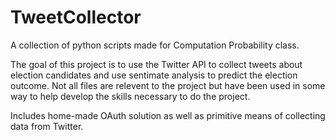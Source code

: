 TweetCollector
==============

A collection of python scripts made for Computation Probability class.

The goal of this project is to use the Twitter API to collect tweets about election candidates and use sentimate analysis to predict the election outcome. Not all files are relevent to the project but have been used in some way to help develop the skills necessary to do the project.

Includes home-made OAuth solution as well as primitive means of collecting data from Twitter.